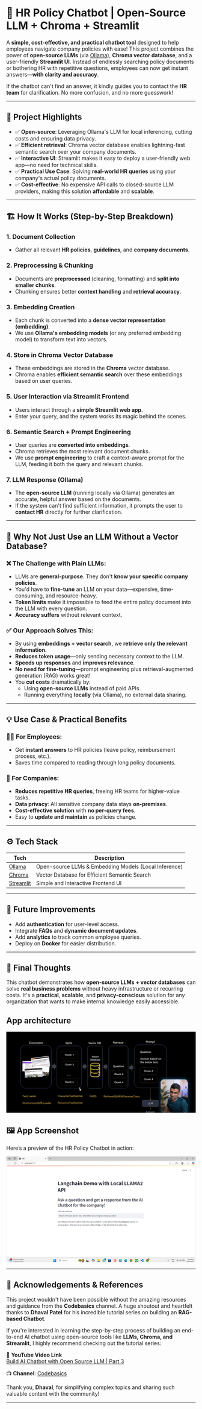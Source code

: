# 🧠 HR Policy Chatbot | Open-Source LLM + Chroma + Streamlit

A **simple, cost-effective, and practical chatbot tool** designed to help employees navigate company policies with ease! This project combines the power of **open-source LLMs** (via [Ollama](https://ollama.ai/)), **Chroma vector database**, and a user-friendly **Streamlit UI**. Instead of endlessly searching policy documents or bothering HR with repetitive questions, employees can now get instant answers—**with clarity and accuracy**.

If the chatbot can't find an answer, it kindly guides you to contact the **HR team** for clarification. No more confusion, and no more guesswork!

---

## 🚀 Project Highlights

- ✅ **Open-source**: Leveraging Ollama's LLM for local inferencing, cutting costs and ensuring data privacy.
- ✅ **Efficient retrieval**: Chroma vector database enables lightning-fast semantic search over your company documents.
- ✅ **Interactive UI**: Streamlit makes it easy to deploy a user-friendly web app—no need for technical skills.
- ✅ **Practical Use Case**: Solving **real-world HR queries** using your company's actual policy documents.
- ✅ **Cost-effective**: No expensive API calls to closed-source LLM providers, making this solution **affordable** and **scalable**.

---

## 🏗️ How It Works (Step-by-Step Breakdown)

### 1. **Document Collection**
- Gather all relevant **HR policies**, **guidelines**, and **company documents**.
  
### 2. **Preprocessing & Chunking**
- Documents are **preprocessed** (cleaning, formatting) and **split into smaller chunks**.
- Chunking ensures better **context handling** and **retrieval accuracy**.

### 3. **Embedding Creation**
- Each chunk is converted into a **dense vector representation (embedding)**.
- We use **Ollama's embedding models** (or any preferred embedding model) to transform text into vectors.

### 4. **Store in Chroma Vector Database**
- These embeddings are stored in the **Chroma** vector database.
- Chroma enables **efficient semantic search** over these embeddings based on user queries.

### 5. **User Interaction via Streamlit Frontend**
- Users interact through a **simple Streamlit web app**.
- Enter your query, and the system works its magic behind the scenes.

### 6. **Semantic Search + Prompt Engineering**
- User queries are **converted into embeddings**.
- Chroma retrieves the most relevant document chunks.
- We use **prompt engineering** to craft a context-aware prompt for the LLM, feeding it both the query and relevant chunks.

### 7. **LLM Response (Ollama)**
- The **open-source LLM** (running locally via Ollama) generates an accurate, helpful answer based on the documents.
- If the system can't find sufficient information, it prompts the user to **contact HR** directly for further clarification.

---

## 🎯 Why Not Just Use an LLM Without a Vector Database?

### ❌ The Challenge with Plain LLMs:
- LLMs are **general-purpose**. They don't **know your specific company policies**.
- You'd have to **fine-tune** an LLM on your data—expensive, time-consuming, and resource-heavy.
- **Token limits** make it impossible to feed the entire policy document into the LLM with every question.
- **Accuracy suffers** without relevant context.

### ✅ Our Approach Solves This:
- By using **embeddings + vector search**, we **retrieve only the relevant information**.
- **Reduces token usage**—only sending necessary context to the LLM.
- **Speeds up responses** and **improves relevance**.
- **No need for fine-tuning**—prompt engineering plus retrieval-augmented generation (RAG) works great!
- You **cut costs** dramatically by:
  - Using **open-source LLMs** instead of paid APIs.
  - Running everything **locally** (via Ollama), no external data sharing.

---

## 💡 Use Case & Practical Benefits

### 👩‍💼 For Employees:
- Get **instant answers** to HR policies (leave policy, reimbursement process, etc.).
- Saves time compared to reading through long policy documents.

### 🏢 For Companies:
- **Reduces repetitive HR queries**, freeing HR teams for higher-value tasks.
- **Data privacy**: All sensitive company data stays **on-premises**.
- **Cost-effective solution** with **no per-query fees**.
- Easy to **update and maintain** as policies change.

---

## ⚙️ Tech Stack

| Tech      | Description                                          |
|-----------|------------------------------------------------------|
| [Ollama](https://ollama.ai/)   | Open-source LLMs & Embedding Models (Local Inference) |
| [Chroma](https://www.trychroma.com/)   | Vector Database for Efficient Semantic Search |
| [Streamlit](https://streamlit.io/)  | Simple and Interactive Frontend UI               |

---

## 🔮 Future Improvements

- Add **authentication** for user-level access.
- Integrate **FAQs** and **dynamic document updates**.
- Add **analytics** to track common employee queries.
- Deploy on **Docker** for easier distribution.

---

## 📌 Final Thoughts

This chatbot demonstrates how **open-source LLMs + vector databases** can solve **real business problems** without heavy infrastructure or recurring costs. It's a **practical**, **scalable**, and **privacy-conscious** solution for any organization that wants to make internal knowledge easily accessible.

## App architecture
![App Screenshot](assets/app_architecture.png)

## 🖼️ App Screenshot

Here’s a preview of the HR Policy Chatbot in action:

![App Screenshot](assets/app.png)

---

## 🙏 Acknowledgements & References

This project wouldn't have been possible without the amazing resources and guidance from the **Codebasics** channel. A huge shoutout and heartfelt thanks to **Dhaval Patel** for his incredible tutorial series on building an **RAG-based Chatbot**.

If you're interested in learning the step-by-step process of building an end-to-end AI chatbot using open-source tools like **LLMs, Chroma, and Streamlit**, I highly recommend checking out the tutorial series:

🎥 **YouTube Video Link**  
[Build AI Chatbot with Open Source LLM | Part 3](https://www.youtube.com/watch?v=MoqgmWV1fm8&list=PLeo1K3hjS3uu0N_0W6giDXzZIcB07Ng_F&index=3)

📺 **Channel**: [Codebasics](https://www.youtube.com/c/codebasics)

Thank you, **Dhaval**, for simplifying complex topics and sharing such valuable content with the community!


---
